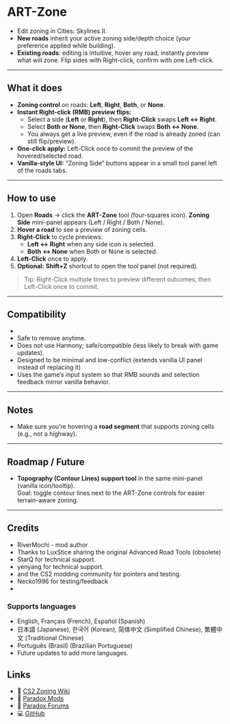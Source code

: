 ﻿# ART-Zone

- Edit zoning in Cities: Skylines II.
- **New roads** inherit your active zoning side/depth choice (your preference applied while building).
- **Existing roads**: editing is intuitive, hover any road, instantly preview what will zone. Flip sides with Right-click, confirm with one Left-click.

---

## What it does
- **Zoning control** on roads: **Left**, **Right**, **Both**, or **None**.
- **Instant Right-click (RMB) preview flips:**
  - Select a side (**Left** or **Right**), then **Right-Click** swaps **Left ↔ Right**.
  - Select **Both or None**, then **Right-Click** swaps **Both ↔ None**.
  - You always get a live preview, even if the road is already zoned (can still flip/preview).
- **One-click apply:** Left-Click once to commit the preview of the hovered/selected road.
- **Vanilla-style UI:** “Zoning Side” buttons appear in a small tool panel left of the roads tabs.

---

## How to use
1. Open **Roads** → click the **ART-Zone** tool (four-squares icon). **Zoning Side** mini-panel appears (Left / Right / Both / None).
2. **Hover a road** to see a preview of zoning cells.
3. **Right-Click** to cycle previews:
   - **Left ↔ Right** when any side icon is selected.
   - **Both ↔ None** when Both or None is selected.
4. **Left-Click** once to apply.
5. **Optional:** **Shift+Z** shortcut to open the tool panel (not required).

> Tip: Right-Click multiple times to preview different outcomes, then Left-Click once to commit.

---

## Compatibility
- 
- Safe to remove anytime.
- Does not use Harmony; safe/compatible (less likely to break with game updates).
- Designed to be minimal and low-conflict (extends vanilla UI panel instead of replacing it)
- Uses the game’s input system so that RMB sounds and selection feedback mirror vanilla behavior.

---

## Notes
- Make sure you’re hovering a **road segment** that supports zoning cells (e.g., not a highway).

---

## Roadmap / Future
- **Topography (Contour Lines) support tool** in the same mini-panel (vanilla icon/tooltip).  
  Goal: toggle contour lines next to the ART-Zone controls for easier terrain-aware zoning.

---

## Credits
* RiverMochi - mod author
* Thanks to LuxStice sharing the original Advanced Road Tools (obsolete)
* StarQ for technical support.
* yenyang for technical support.
* and the CS2 modding community for pointers and testing.
* Necko1996 for testing/feedback
* 

### Supports languages
* English, Français (French), Español (Spanish)
* 日本語 (Japanese), 한국어 (Korean), 简体中文 (Simplified Chinese), 繁體中文 (Traditional Chinese)
* Português (Brasil) (Brazilian Portuguese)
* Future updates to add more languages.

## Links
- 📘 [CS2 Zoning Wiki](https://cs2.paradoxwikis.com/Zoning)
- 🧩 [Paradox Mods](tbd)
- 💬 [Paradox Forums](https://forum.paradoxplaza.com/forum/threads/art-zone.1864484/)
- 💻 [GitHub](https://github.com/River-Mochi/ARTZone)
